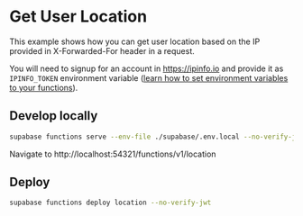 # Get User Location

This example shows how you can get user location based on the IP provided in X-Forwarded-For header in a request.

You will need to signup for an account in https://ipinfo.io and provide it as `IPINFO_TOKEN` environment variable ([learn how to set environment variables to your functions](https://www.supabase.cc/docs/guides/functions#secrets-and-environment-variables)).

## Develop locally

```bash
supabase functions serve --env-file ./supabase/.env.local --no-verify-jwt
```

Navigate to http://localhost:54321/functions/v1/location

## Deploy

```bash
supabase functions deploy location --no-verify-jwt
```
